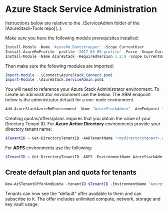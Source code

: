 # Azure Stack Service Administration

Instructions below are relative to the .\ServiceAdmin folder of the [AzureStack-Tools repo](..\).

Make sure you have the following module prerequisites installed:

```powershell
Install-Module -Name 'AzureRm.Bootstrapper' -Scope CurrentUser
Install-AzureRmProfile -profile '2017-03-09-profile' -Force -Scope CurrentUser
Install-Module -Name AzureStack -RequiredVersion 1.2.9 -Scope CurrentUser
```
Then make sure the following modules are imported:

```powershell
Import-Module ..\Connect\AzureStack.Connect.psm1
Import-Module .\AzureStack.ServiceAdmin.psm1
```
You will need to reference your Azure Stack Administrator environment. To create an administrator environment use the below. The ARM endpoint below is the administrator default for a one-node environment.

```powershell
Add-AzureStackAzureRmEnvironment -Name "AzureStackAdmin" -ArmEndpoint "https://adminmanagement.local.azurestack.external" 
```

Creating quotas/offers/plans requires that you obtain the value of your Directory Tenant ID. For **Azure Active Directory** environments provide your directory tenant name:

```powershell
$TenantID = Get-DirectoryTenantID -AADTenantName "<mydirectorytenant>.onmicrosoft.com" -EnvironmentName AzureStackAdmin 
```

For **ADFS** environments use the following:

```powershell
$TenantID = Get-DirectoryTenantID -ADFS -EnvironmentName AzureStackAdmin 
```

## Create default plan and quota for tenants

```powershell
New-AzSTenantOfferAndQuota -tenantID $TenantID -EnvironmentName "AzureStackAdmin"
```

Tenants can now see the "default" offer available to them and can subscribe to it. The offer includes unlimited compute, network, storage and key vault usage. 

